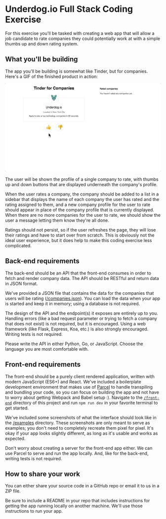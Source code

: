 # Underdog.io Full Stack Coding Exercise

For this exercise you'll be tasked with creating a web app that will allow a job candidate
to rate companies they could potentially work at with a simple thumbs up and down rating system.

## What you'll be building

The app you'll be building is somewhat like Tinder, but for companies. Here's a GIF of the finished product in action:

![Tinder for Companies, in action](./examples/tinder-for-companies.gif)

The user will be shown the profile of a single company to rate, with thumbs up and down buttons that
are displayed underneath the company's profile.

When the user rates a company, the company should be added to a list in a sidebar that displays the name of each company the user has rated and the rating assigned to them, and a new company profile for the user to rate should appear in place of the company profile that is currently displayed. When there are no more companies for the user to rate, we should show the user a message letting them know they're all done.

Ratings should not persist, so if the user refreshes the page, they will lose their ratings and have to start over from scratch.
This is obviously not the ideal user experience, but it does help to make this coding exercise less complicated.

## Back-end requirements

The back-end should be an API that the front-end consumes in order to fetch and render company data. The API should be RESTful and return data in JSON format.

We've provided a JSON file that contains the data for the companies that users will be rating ([/companies.json](./companies.json)). You can load the data when your app is started and keep it in memory; using a database is not required.

The design of the API and the endpoint(s) it exposes are entirely up to you. Handling errors (like a bad request parameter or trying to fetch a company that does not exist) is not required, but it is encouraged. Using a web framework (like Flask, Express, Koa, etc.) is also strongly encouraged. Writing tests is not required.

Please write the API in either Python, Go, or JavaScript. Choose the language you are most comfortable with.

## Front-end requirements

The front-end should be a purely client rendered application, written with modern JavaScript (ES6+) and React. We've included a boilerplate development environment that makes use of [Parcel](https://parceljs.org) to handle transpiling and bundling your code, so you can focus on building the app and not have to worry about getting Webpack and Babel setup :). Navigate to the [`/front-end`](./front-end) directory of this project and run `npm run dev` in your favorite terminal to get started.

We've included some screenshots of what the interface should look like in the [/examples](./examples) directory. These screenshots are only meant to serve as examples; you don't need to completely recreate them pixel for pixel. It's okay if your app looks slightly different, as long as it's usable and works as expected.

Don't worry about creating a server for the front-end app either. We can use Parcel to serve and run the app locally. And, like for the back-end, writing tests is not required.

## How to share your work

You can either share your source code in a GitHub repo or email it to us in a ZIP file.

Be sure to include a README in your repo that includes instructions for getting the app running locally on another machine.
We'll use those instructions to run your app.
